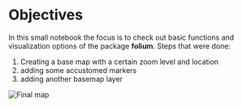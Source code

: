 # Objectives
In this small notebook the focus is to check out basic functions and visualization options of the package <b>folium</b>. 
Steps that were done:
1. Creating a base map with a certain zoom level and location
2. adding some accustomed markers
3. adding another basemap layer

![Final map](map.jpg)
